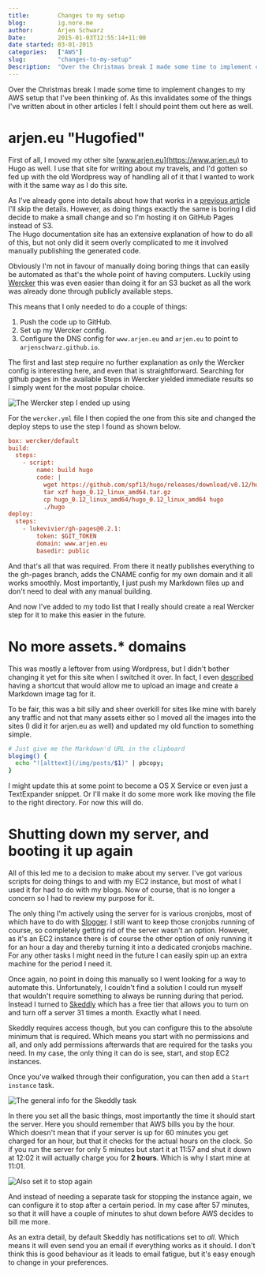 ```yaml
---
title:        Changes to my setup  
blog:         ig.nore.me  
author:       Arjen Schwarz  
Date:         2015-01-03T12:55:14+11:00   
date started: 03-01-2015  
categories:   ["AWS"]
slug:         "changes-to-my-setup"
Description:  "Over the Christmas break I made some time to implement changes to my AWS setup that I've been thinking of. As this invalidates some of the things I've written about in other articles I felt I should point them out here as well."
---
```


Over the Christmas break I made some time to implement changes to my AWS setup that I've been thinking of. As this invalidates some of the things I've written about in other articles I felt I should point them out here as well.

# arjen.eu "Hugofied"

First of all, I moved my other site [www.arjen.eu](https://www.arjen.eu) to Hugo as well. I use that site for writing about my travels, and I'd gotten so fed up with the old Wordpress way of handling all of it that I wanted to work with it the same way as I do this site.

As I've already gone into details about how that works in a [previous article](/2014/09/and-we-ve-gone-static/) I'll skip the details. However, as doing things exactly the same is boring I did decide to make a small change and so I'm hosting it on GitHub Pages instead of S3.   
The Hugo documentation site has an extensive explanation of how to do all of this, but not only did it seem overly complicated to me it involved manually publishing the generated code. 

Obviously I'm not in favour of manually doing boring things that can easily be automated as that's the whole point of having computers. Luckily using [Wercker](http://wercker.com) this was even easier than doing it for an S3 bucket as all the work was already done through publicly available steps.

This means that I only needed to do a couple of things:

1. Push the code up to GitHub.
2. Set up my Wercker config.
3. Configure the DNS config for `www.arjen.eu` and `arjen.eu` to point to `arjenschwarz.github.io`.

The first and last step require no further explanation as only the Wercker config is interesting here, and even that is straightforward. Searching for github pages in the available Steps in Wercker yielded immediate results so I simply went for the most popular choice.

![The Wercker step I ended up using](/img/posts/wercker-gh-pages.png)

For the `wercker.yml` file I then copied the one from this site and changed the deploy steps to use the step I found as shown below.

```ini
box: wercker/default
build:
  steps:
    - script:
        name: build hugo
        code: |
          wget https://github.com/spf13/hugo/releases/download/v0.12/hugo_0.12_linux_amd64.tar.gz
          tar xzf hugo_0.12_linux_amd64.tar.gz
          cp hugo_0.12_linux_amd64/hugo_0.12_linux_amd64 hugo
          ./hugo
deploy:
  steps:
    - lukevivier/gh-pages@0.2.1:
        token: $GIT_TOKEN
        domain: www.arjen.eu
        basedir: public
```

And that's all that was required. From there it neatly publishes everything to the gh-pages branch, adds the CNAME config for my own domain and it all works smoothly. Most importantly, I just push my Markdown files up and don't need to deal with any manual building.

And now I've added to my todo list that I really should create a real Wercker step for it to make this easier in the future.

# No more assets.* domains

This was mostly a leftover from using Wordpress, but I didn't bother changing it yet for this site when I switched it over. In fact, I even [described](/2014/07/introduction-to-the-aws-cli/) having a shortcut that would allow me to upload an image and create a Markdown image tag for it.

To be fair, this was a bit silly and sheer overkill for sites like mine with barely any traffic and not that many assets either so I moved all the images into the sites (I did it for arjen.eu as well) and updated my old function to something simple.

```bash
# Just give me the Markdown'd URL in the clipboard
blogimg() {
  echo "![alttext](/img/posts/$1)" | pbcopy;
}
```

I might update this at some point to become a OS X Service or even just a TextExpander snippet. Or I'll make it do some more work like moving the file to the right directory. For now this will do.

# Shutting down my server, and booting it up again

All of this led me to a decision to make about my server. I've got various scripts for doing things to and with my EC2 instance, but most of what I used it for had to do with my blogs. Now of course, that is no longer a concern so I had to review my purpose for it.

The only thing I'm actively using the server for is various cronjobs, most of which have to do with [Slogger](https://github.com/ttscoff/Slogger). I still want to keep those cronjobs running of course, so completely getting rid of the server wasn't an option. However, as it's an EC2 instance there is of course the other option of only running it for an hour a day and thereby turning it into a dedicated cronjobs machine. For any other tasks I might need in the future I can easily spin up an extra machine for the period I need it.

Once again, no point in doing this manually so I went looking for a way to automate this. Unfortunately, I couldn't find a solution I could run myself that wouldn't require something to always be running during that period. Instead I turned to [Skeddly](http://www.skeddly.com) which has a free tier that allows you to turn on and turn off a server 31 times a month. Exactly what I need.

Skeddly requires access though, but you can configure this to the absolute minimum that is required. Which means you start with no permissions and all, and only add permissions afterwards that are required for the tasks you need. In my case, the only thing it can do is see, start, and stop EC2 instances.

Once you've walked through their configuration, you can then add a `Start instance` task.

![The general info for the Skeddly task](/img/posts/skeddly-dailyrun-general.png)

In there you set all the basic things, most importantly the time it should start the server. Here you should remember that AWS bills you by the hour. Which doesn't mean that if your server is up for 60 minutes you get charged for an hour, but that it checks for the actual hours on the clock. So if you run the server for only 5 minutes but start it at 11:57 and shut it down at 12:02 it will actually charge you for **2 hours**. Which is why I start mine at 11:01.

![Also set it to stop again](/img/posts/skeddly-dailyrun-stop-instance.png)

And instead of needing a separate task for stopping the instance again, we can configure it to stop after a certain period. In my case after 57 minutes, so that it will have a couple of minutes to shut down before AWS decides to bill me more.

As an extra detail, by default Skeddly has notifications set to *all*. Which means it will even send you an email if everything works as it should. I don't think this is good behaviour as it leads to email fatigue, but it's easy enough to change in your preferences.